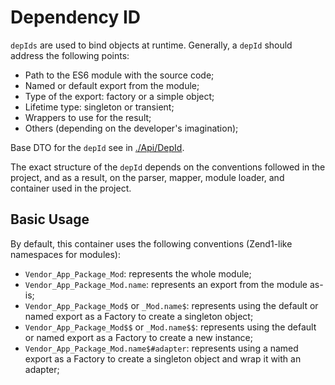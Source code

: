 # Dependency ID

`depIds` are used to bind objects at runtime. Generally, a `depId` should address the following points:

* Path to the ES6 module with the source code;
* Named or default export from the module;
* Type of the export: factory or a simple object;
* Lifetime type: singleton or transient;
* Wrappers to use for the result;
* Others (depending on the developer's imagination);

Base DTO for the `depId` see in [./Api/DepId](../src/Api/ObjectKey.mjs).

The exact structure of the `depId` depends on the conventions followed in the project, and as a result, on the parser,
mapper, module loader, and container used in the project.

## Basic Usage

By default, this container uses the following conventions (Zend1-like namespaces for modules):

* `Vendor_App_Package_Mod`: represents the whole module;
* `Vendor_App_Package_Mod.name`: represents an export from the module as-is;
* `Vendor_App_Package_Mod$` or `_Mod.name$`: represents using the default or named export as a Factory to create a
  singleton object;
* `Vendor_App_Package_Mod$$` or `_Mod.name$$`: represents using the default or named export as a Factory to create a new
  instance;
* `Vendor_App_Package_Mod.name$#adapter`: represents using a named export as a Factory to create a singleton object and
  wrap it with an adapter;

